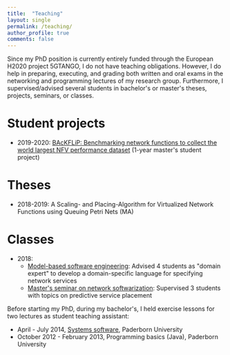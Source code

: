 ```yaml
---
title:  "Teaching"
layout: single
permalink: /teaching/
author_profile: true
comments: false
---
```


Since my PhD position is currently entirely funded through the European H2020 project 5GTANGO, I do not have teaching obligations. However, I do help in preparing, executing, and grading both written and oral exams in the networking and programming lectures of my research group. Furthermore, I supervised/advised several students in bachelor's or master's theses, projects, seminars, or classes.

# Student projects

* 2019-2020: [BAcKFLiP: Benchmarking network functions to collect the world largest NFV performance dataset](https://cs.uni-paderborn.de/cn/teaching/theses-student-projects/student-project-groups-ongoing/backflip/) (1-year master's student project)

# Theses

* 2018-2019: A Scaling- and Placing-Algorithm for Virtualized Network Functions using Queuing Petri Nets (MA)

# Classes

* 2018: 
  * [Model-based software engineering](https://mde-lab-sessions.github.io/running-example-for-lecture/#mbse): Advised 4 students as "domain expert" to develop a domain-specific language for specifying network services
  * [Master's seminar on network softwarization](https://cs.uni-paderborn.de/cn/teaching/courses/prior-terms/ss-2018/pro-seminar-rechnernetze/): Supervised 3 students with topics on predictive service placement

Before starting my PhD, during my bachelor's, I held exercise lessons for two lectures as student teaching assistant:

* April - July 2014, [Systems software](https://cs.uni-paderborn.de/cn/teaching/courses/konzepte-und-methoden-der-systemsoftware/), Paderborn University
* October 2012 - February 2013, Programming basics (Java), Paderborn University